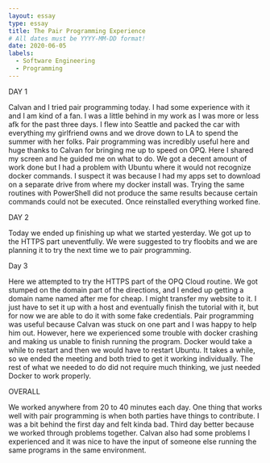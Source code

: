 ```yaml
---
layout: essay
type: essay
title: The Pair Programming Experience
# All dates must be YYYY-MM-DD format!
date: 2020-06-05
labels:
  - Software Engineering
  - Programming
---
```


 DAY 1
 
 
   Calvan and I tried pair programming today. I had some experience with it and I am kind of a fan. I was a little behind in my work as I was more or less afk for the past three days. I flew into Seattle and packed the car with everything my girlfriend owns and we drove down to LA to spend the summer with her folks. Pair programming was incredibly useful here and huge thanks to Calvan for bringing me up to speed on OPQ. Here I shared my screen and he guided me on what to do. We got a decent amount of work done but I had a problem with Ubuntu where it would not recognize docker commands. I suspect it was because I had my apps set to download on a separate drive from where my docker install was. Trying the same routines with PowerShell did not produce the same results because certain commands could not be executed. Once reinstalled everything worked fine.


DAY 2


   Today we ended up finishing up what we started yesterday. We got up to the HTTPS part uneventfully. We were suggested to try floobits and we are planning it to try the next time we to pair programming. 


Day 3


   Here we attempted to try the HTTPS part of the OPQ Cloud routine. We got stumped on the domain part of the directions, and I ended up getting a domain name named after me for cheap. I might transfer my website to it. I just have to set it up with a host and eventually finish the tutorial with it, but for now we are able to do it with some fake credentials. Pair programming was useful because Calvan was stuck on one part and I was happy to help him out. However, here we experienced some trouble with docker crashing and making us unable to finish running the program. Docker would take a while to restart and then we would have to restart Ubuntu. It takes a while, so we ended the meeting and both tried to get it working individually. The rest of what we needed to do did not require much thinking, we just needed Docker to work properly. 
   
   
OVERALL

   We worked anywhere from 20 to 40 minutes each day. One thing that works well with pair programming is when both parties have things to contribute. I was a bit behind the first day and felt kinda bad. Third day better because we worked through problems together. Calvan also had some problems I experienced and it was nice to have the input of someone else running the same programs in the same environment.
